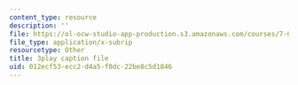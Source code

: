```yaml
---
content_type: resource
description: ''
file: https://ol-ocw-studio-app-production.s3.amazonaws.com/courses/7-016-introductory-biology-fall-2018/012ecf53ecc2d4a5f0dc22be8c5d1846_nvxvcbaoayM.srt
file_type: application/x-subrip
resourcetype: Other
title: 3play caption file
uid: 012ecf53-ecc2-d4a5-f0dc-22be8c5d1846
---
```

